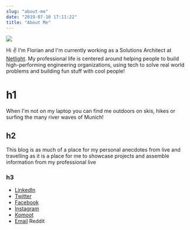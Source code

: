 ```yaml
---
slug: "about-me"
date: "2019-07-10 17:11:22"
title: "About Me"
---
```

![](/content/images/2019/07/FullSizeRender-2.jpeg)

Hi ✌️ I'm Florian and I'm currently working as a Solutions Architect at [Netlight](https://netlight.com/). 
My professional life is centered around helping people to build high-performing engineering organizations, using tech
to solve real world problems and building fun stuff with cool people! 
# h1
When I'm not on my laptop you can find me outdoors on skis, hikes or surfing the many river waves of Munich!
## h2
This blog is as much of a place for my personal anecdotes from live and travelling as it is a place for me 
to showcase projects and assemble information from my professional live 

### h3

* [LinkedIn](https://www.linkedin.com/in/florian-schmidt-050a3010a/)
* [Twitter](https://twitter.com/FloSchmidt1994)
* [Facebook](https://www.facebook.com/florian.schmidt.1994)
* [Instagram](https://www.instagram.com/florianschmidt1994/)
* [Komoot](https://www.komoot.de/user/549690039770)
* [Email](mailto:florian.schmidt.1994@icloud.com)
<a onclick="alert('Just kidding, I\'d never tell you')">Reddit</a>